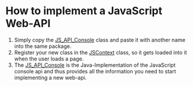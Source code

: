 # How to implement a JavaScript Web-API

1. Simply copy the [JS_API_Console](https://github.com/Osiris-Team/Headless-Browser/blob/main/src/main/java/com/osiris/headlessbrowser/javascript/JS_API_Console.java)
   class and paste it with another name into the same package.
2. Register your new class in the [JSContext](https://github.com/Osiris-Team/Headless-Browser/blob/main/src/main/java/com/osiris/headlessbrowser/JSContext.java)
   class, so it gets loaded into it when the user loads a page.
3. The [JS_API_Console](https://github.com/Osiris-Team/Headless-Browser/blob/main/src/main/java/com/osiris/headlessbrowser/javascript/JS_API_Console.java) is the Java-Implementation of the JavaScript console api and
   thus provides all the information you need to start implementing a new web-api.
